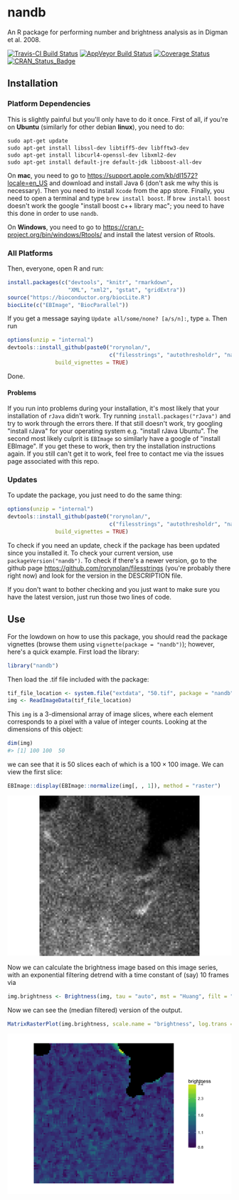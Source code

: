 nandb
================

An R package for performing number and brightness analysis as in Digman et al. 2008.

[![Travis-CI Build Status](https://travis-ci.org/rorynolan/nandb.svg?branch=master)](https://travis-ci.org/rorynolan/nandb) [![AppVeyor Build Status](https://ci.appveyor.com/api/projects/status/github/rorynolan/nandb?branch=master&svg=true)](https://ci.appveyor.com/project/rorynolan/nandb) [![Coverage Status](https://img.shields.io/codecov/c/github/rorynolan/nandb/master.svg)](https://codecov.io/github/rorynolan/nandb?branch=master) [![CRAN\_Status\_Badge](http://www.r-pkg.org/badges/version/nandb)](https://cran.r-project.org/package=nandb)

Installation
------------

### Platform Dependencies

This is slightly painful but you'll only have to do it once. First of all, if you're on **Ubuntu** (similarly for other debian **linux**), you need to do:

    sudo apt-get update
    sudo apt-get install libssl-dev libtiff5-dev libfftw3-dev 
    sudo apt-get install libcurl4-openssl-dev libxml2-dev 
    sudo apt-get install default-jre default-jdk libboost-all-dev

On **mac**, you need to go to <https://support.apple.com/kb/dl1572?locale=en_US> and download and install Java 6 (don't ask me why this is necessary). Then you need to install `Xcode` from the app store. Finally, you need to open a terminal and type `brew install boost`. If `brew install boost` doesn't work the google "install boost c++ library mac"; you need to have this done in order to use `nandb`.

On **Windows**, you need to go to <https://cran.r-project.org/bin/windows/Rtools/> and install the latest version of Rtools.

### All Platforms

Then, everyone, open R and run:

``` r
install.packages(c("devtools", "knitr", "rmarkdown", 
                   "XML", "xml2", "gstat", "gridExtra"))
source("https://bioconductor.org/biocLite.R")
biocLite(c("EBImage", "BiocParallel"))
```

If you get a message saying `Update all/some/none? [a/s/n]:`, type `a`. Then run

``` r
options(unzip = "internal")
devtools::install_github(paste0("rorynolan/", 
                                c("filesstrings", "autothresholdr", "nandb")),
               build_vignettes = TRUE)
```

Done.

#### Problems

If you run into problems during your installation, it's most likely that your installation of `rJava` didn't work. Try running `install.packages("rJava")` and try to work through the errors there. If that still doesn't work, try googling "install rJava" for your operating system e.g. "install rJava Ubuntu". The second most likely culprit is `EBImage` so similarly have a google of "install EBImage". If you get these to work, then try the installation instructions again. If you still can't get it to work, feel free to contact me via the issues page associated with this repo.

### Updates

To update the package, you just need to do the same thing:

``` r
options(unzip = "internal")
devtools::install_github(paste0("rorynolan/", 
                                c("filesstrings", "autothresholdr", "nandb")),
               build_vignettes = TRUE)
```

To check if you need an update, check if the package has been updated since you installed it. To check your current version, use `packageVersion("nandb")`. To check if there's a newer version, go to the github page <https://github.com/rorynolan/filesstrings> (you're probably there right now) and look for the version in the DESCRIPTION file.

If you don't want to bother checking and you just want to make sure you have the latest version, just run those two lines of code.

Use
---

For the lowdown on how to use this package, you should read the package vignettes (browse them using `vignette(package = "nandb")`); however, here's a quick example. First load the library:

``` r
library("nandb")
```

Then load the .tif file included with the package:

``` r
tif_file_location <- system.file("extdata", "50.tif", package = "nandb")
img <- ReadImageData(tif_file_location)
```

This `img` is a 3-dimensional array of image slices, where each element corresponds to a pixel with a value of integer counts. Looking at the dimensions of this object:

``` r
dim(img)
#> [1] 100 100  50
```

we can see that it is 50 slices each of which is a 100 × 100 image. We can view the first slice:

``` r
EBImage::display(EBImage::normalize(img[, , 1]), method = "raster")
```

![](README_files/figure-markdown_github/unnamed-chunk-7-1.png)

Now we can calculate the brightness image based on this image series, with an exponential filtering detrend with a time constant of (say) 10 frames via

``` r
img.brightness <- Brightness(img, tau = "auto", mst = "Huang", filt = "median")
```

Now we can see the (median filtered) version of the output.

``` r
MatrixRasterPlot(img.brightness, scale.name = "brightness", log.trans = TRUE)
```

![](README_files/figure-markdown_github/Brightness%20plot-1.png)
